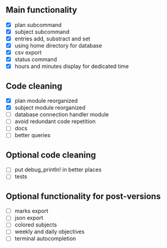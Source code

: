 ## Main functionality
 - [x] plan subcommand
 - [x] subject subcommand
 - [x] entries add, substract and set
 - [x] using home directory for database
 - [x] csv export
 - [x] status command
 - [x] hours and minutes display for dedicated time

## Code cleaning
 - [x] plan module reorganized
 - [x] subject module reorganized
 - [ ] database connection handler module
 - [ ] avoid redundant code repetition
 - [ ] docs
 - [ ] better queries

## Optional code cleaning
 - [ ] put debug_println! in better places
 - [ ] tests
## Optional functionality for post-versions
- [ ] marks export
- [ ] json export
- [ ] colored subjects
- [ ] weekly and daily objectives
- [ ] terminal autocompletion